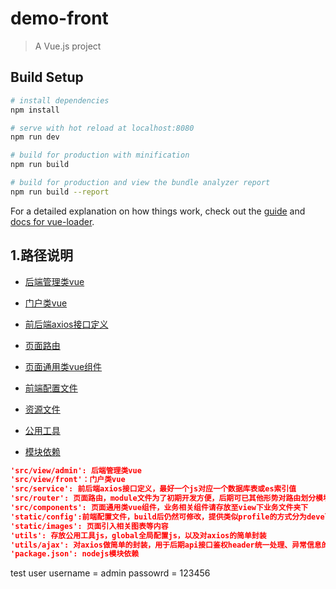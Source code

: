 # demo-front

> A Vue.js project

## Build Setup

``` bash
# install dependencies
npm install

# serve with hot reload at localhost:8080
npm run dev

# build for production with minification
npm run build

# build for production and view the bundle analyzer report
npm run build --report
```

For a detailed explanation on how things work, check out the [guide](http://vuejs-templates.github.io/webpack/) and [docs for vue-loader](http://vuejs.github.io/vue-loader).


## 1.路径说明


- [后端管理类vue](src/view/admin)

- [门户类vue](src/view/front)

- [前后端axios接口定义](src/service)

- [页面路由](src/router/index.js)

- [页面通用类vue组件](src/components)

- [前端配置文件](static/config)

- [资源文件](static/images)

- [公用工具](utils)

- [模块依赖](package.json)


```json
'src/view/admin': 后端管理类vue
'src/view/front'：门户类vue
'src/service': 前后端axios接口定义，最好一个js对应一个数据库表或es索引值
'src/router': 页面路由，module文件为了初期开发方便，后期可已其他形势对路由划分模块
'src/components': 页面通用类vue组件，业务相关组件请存放至view下业务文件夹下
'static/config':前端配置文件，build后仍然可修改，提供类似profile的方式分为development与production两个环境配置文件
'static/images': 页面引入相关图表等内容
'utils': 存放公用工具js，global全局配置js，以及对axios的简单封装
'utils/ajax': 对axios做简单的封装，用于后期api接口鉴权header统一处理、异常信息的统一处理
'package.json': nodejs模块依赖

```

test user
username = admin
passowrd = 123456
